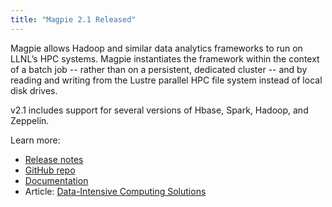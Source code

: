 ```yaml
---
title: "Magpie 2.1 Released"
---
```


Magpie allows Hadoop and similar data analytics frameworks to run on LLNL’s HPC systems. Magpie instantiates the framework within the context of a batch job -- rather than on a persistent, dedicated cluster -- and by reading and writing from the Lustre parallel HPC file system instead of local disk drives.

v2.1 includes support for several versions of Hbase, Spark, Hadoop, and Zeppelin.

Learn more:
- [Release notes](https://github.com/LLNL/magpie/releases/tag/2.1)
- [GitHub repo](https://github.com/LLNL/magpie)
- [Documentation](https://github.com/LLNL/magpie/tree/master/doc)
- Article: [Data-Intensive Computing Solutions](https://computation.llnl.gov/projects/lc-big-data-leadership)

